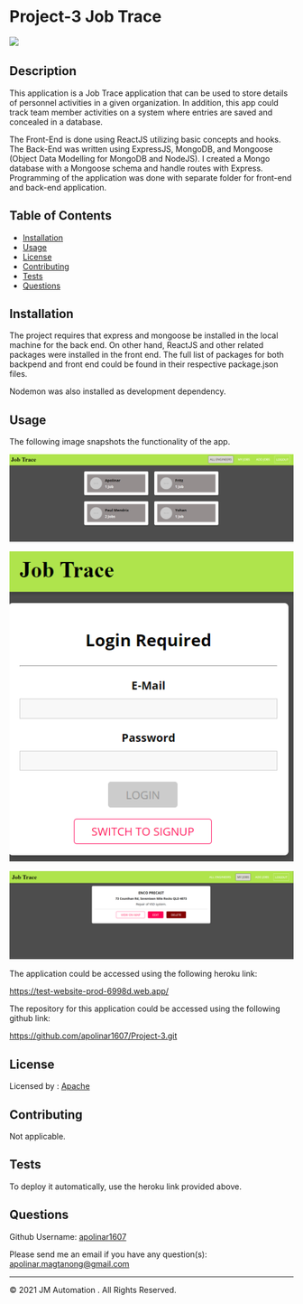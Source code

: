 # Project-3 Job Trace

  ![](https://img.shields.io/badge/license-Apache-blue)

  ## Description 
  
  This application is a Job Trace application that can be used to store details of personnel activities in a given organization. In addition, this app could track team member activities on a system where entries are saved and concealed in a database.

  The Front-End is done using ReactJS utilizing basic concepts and hooks. The Back-End was written using ExpressJS, MongoDB, and Mongoose (Object Data Modelling for MongoDB and NodeJS). I created a Mongo database with a Mongoose schema and handle routes with Express. Programming of the application was done with separate folder for front-end and back-end application.
  
  
  ## Table of Contents
  
  * [Installation](#installation)
  * [Usage](#usage)
  * [License](#license)
  * [Contributing](#contributing)
  * [Tests](#tests)
  * [Questions](#questions)
  
  
  ## Installation
  
  The project requires that express and mongoose be installed in the local machine for the back end. On other hand, ReactJS and other related packages were installed in the front end. The full list of packages for both backpend and front end could be found in their respective package.json files.

  Nodemon was also installed as development dependency.
  
  
  ## Usage 
  
  The following image snapshots the functionality of the app.

  ![All Users](./img/all-users.PNG)

  ![Login Page](./img/loginpage.PNG)

  ![Jobs Registered](./img/myjobs.PNG)


  
  The application could be accessed using the following heroku link:

  https://test-website-prod-6998d.web.app/


  The repository for this application could be accessed using the following github link:

  https://github.com/apolinar1607/Project-3.git

  
  
  ## License
  
  Licensed by : [Apache](./utils/license-Apache)
  
  
  ## Contributing
  
  Not applicable.

  
  ## Tests
  
  To deploy it automatically, use the heroku link provided above.


  ## Questions
  
  Github Username: 
  [apolinar1607](https://github.com/apolinar1607)

  Please send me an email if you have any question(s): 
  apolinar.magtanong@gmail.com
  
  


  ---
  © 2021 JM Automation . All Rights Reserved.

